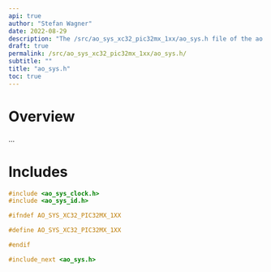```yaml
---
api: true
author: "Stefan Wagner"
date: 2022-08-29
description: "The /src/ao_sys_xc32_pic32mx_1xx/ao_sys.h file of the ao real-time operating system."
draft: true
permalink: /src/ao_sys_xc32_pic32mx_1xx/ao_sys.h/ 
subtitle: ""
title: "ao_sys.h"
toc: true
---
```


# Overview

...

# Includes

```c
#include <ao_sys_clock.h>
#include <ao_sys_id.h>

#ifndef AO_SYS_XC32_PIC32MX_1XX

#define AO_SYS_XC32_PIC32MX_1XX

#endif

#include_next <ao_sys.h>

```
